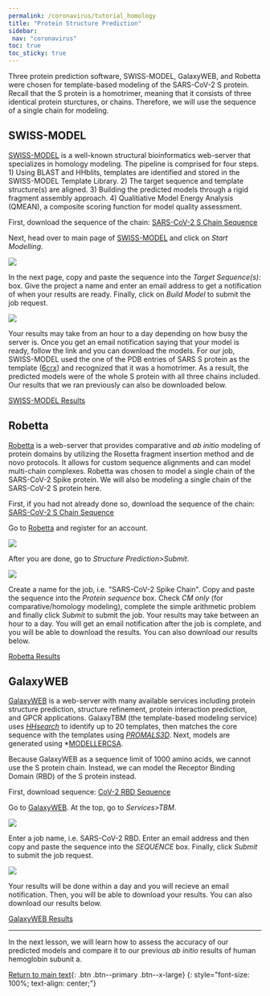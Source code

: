 ```yaml
---
permalink: /coronavirus/tutorial_homology
title: "Protein Structure Prediction"
sidebar: 
 nav: "coronavirus"
toc: true
toc_sticky: true
---
```


Three protein prediction software, SWISS-MODEL, GalaxyWEB, and Robetta were chosen for template-based modeling of the SARS-CoV-2 S protein. Recall that the S protein is a homotrimer, meaning that it consists of three identical protein sturctures, or chains. Therefore, we will use the sequence of a single chain for modeling.

## SWISS-MODEL
<a href="https://swissmodel.expasy.org/" target="_blank">SWISS-MODEL</a> is a well-known structural bioinformatics web-server that specializes in homology modeling. The pipeline is comprised for four steps. 1) Using BLAST and HHblits, templates are identified and stored in the SWISS-MODEL Template Library. 2) The target sequence and template structure(s) are aligned. 3) Building the predicted models through a rigid fragment assembly approach. 4) Qualitiative Model Energy Analysis (QMEAN), a composite scoring function for model quality assessment.

First, download the sequence of the chain: <a href="/multiscale_biological_modeling/_pages/coronavirus/files/CoV2SpikeProteinSeq.txt" download>SARS-CoV-2 S Chain Sequence</a>

Next, head over to main page of <a href="https://swissmodel.expasy.org/" target="_blank">SWISS-MODEL</a> and click on *Start Modelling*.

<img src="../_pages/coronavirus/files/HomologyTutorial/SWISS1.png">

In the next page, copy and paste the sequence into the *Target Sequence(s):* box. Give the project a name and enter an email address to get a notification of when your results are ready. Finally, click on *Build Model* to submit the job request.

<img src="../_pages/coronavirus/files/HomologyTutorial/SWISS2.png">

Your results may take from an hour to a day depending on how busy the server is. Once you get an email notification saying that your model is ready, follow the link and you can download the models. For our job, SWISS-MODEL used the one of the PDB entries of SARS S protein as the template (<a href="https://www.rcsb.org/structure/6CRX" target="_blank">6crx</a>) and recognized that it was a homotrimer. As a result, the predicted models were of the whole S protein with all three chains included. Our results that we ran previously can also be downloaded below.

<a href="/multiscale_biological_modeling/_pages/coronavirus/files/SWISS_Model.zip" download>SWISS-MODEL Results</a>

## Robetta
<a href="https://robetta.bakerlab.org/" target="_blank">Robetta</a> is a web-server that provides comparative and *ab initio* modeling of protein domains by utilizing the Rosetta fragment insertion method and de novo protocols. It allows for custom sequence alignments and can model multi-chain complexes. Robetta was chosen to model a single chain of the SARS-CoV-2 Spike protein. We will also be modeling a single chain of the SARS-CoV-2 S protein here.

First, if you had not already done so, download the sequence of the chain: <a href="/multiscale_biological_modeling/_pages/coronavirus/files/CoV2SpikeProteinSeq.txt" download>SARS-CoV-2 S Chain Sequence</a>

Go to <a href="https://robetta.bakerlab.org/" target="_blank">Robetta</a> and register for an account.

<img src="../_pages/coronavirus/files/HomologyTutorial/Robetta1.png">

After you are done, go to *Structure Prediction>Submit*.

<img src="../_pages/coronavirus/files/HomologyTutorial/Robetta2.png">

Create a name for the job, i.e. "SARS-CoV-2 Spike Chain". Copy and paste the sequence into the *Protein sequence* box. Check *CM only* (for comparative/homology modeling), complete the simple arithmetic problem and finally click *Submit* to submit the job. Your results may take between an hour to a day. You will get an email notification after the job is complete, and you will be able to download the results. You can also download our results below.

<a href="/multiscale_biological_modeling/_pages/coronavirus/files/Robetta_Model.zip" download>Robetta Results</a>

## GalaxyWEB
<a href="http://galaxy.seoklab.org/" target="_blank">GalaxyWEB</a> is a web-server with many available services including protein structure prediction, structure refinement, protein interaction prediction, and GPCR applications. GalaxyTBM (the template-based modeling service) uses *<a href="https://bmcbioinformatics.biomedcentral.com/articles/10.1186/s12859-019-3019-7" target="_blank">HHsearch</a>* to identify up to 20 templates, then matches the core sequence with the templates using *<a href="http://prodata.swmed.edu/promals3d/info/promals3d_help.html" target="_blank">PROMALS3D</a>*. Next, models are generated using *<a href="https://pubmed.ncbi.nlm.nih.gov/19089941/" target="_blank">MODELLERCSA</a>.

Because GalaxyWEB as a sequence limit of 1000 amino acids, we cannot use the S protein chain. Instead, we can model the Receptor Binding Domain (RBD) of the S protein instead.

First, download sequence: 
<a href="/multiscale_biological_modeling/_pages/coronavirus/files/CoV2SpikeRBDSeq.txt" download>CoV-2 RBD Sequence</a>

Go to <a href="http://galaxy.seoklab.org/" target="_blank">GalaxyWEB</a>. At the top, go to *Services>TBM*.

<img src="../_pages/coronavirus/files/HomologyTutorial/Galaxy1.png">

Enter a job name, i.e. SARS-CoV-2 RBD. Enter an email address and then copy and paste the sequence into the *SEQUENCE* box. Finally, click *Submit* to submit the job request.

<img src="../_pages/coronavirus/files/HomologyTutorial/Galaxy2.png">

Your results will be done within a day and you will recieve an email notification. Then, you will be able to download your results. You can also download our results below.

<a href="/multiscale_biological_modeling/_pages/coronavirus/files/GalaxyWEB_Models.zip" download> GalaxyWEB Results </a>

<hr>

In the next lesson, we will learn how to assess the accuracy of our predicted models and compare it to our previous *ab initio* results of human hemoglobin subunit a.


[Return to main text](homology){: .btn .btn--primary .btn--x-large}
{: style="font-size: 100%; text-align: center;"}


